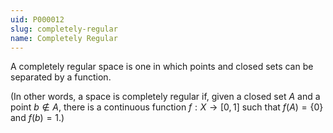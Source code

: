 ```yaml
---
uid: P000012
slug: completely-regular
name: Completely Regular
---
```

A completely regular space is one in which points and closed sets can be separated by a function.

(In other words, a space is completely regular if, given a closed set $A$ and a point $b \notin A$, there is a continuous function $f:X \rightarrow [0,1]$ such that $f(A) = \{0\}$ and $f(b)=1$.)

